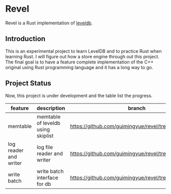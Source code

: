 # Revel

Revel is a Rust implementation of [leveldb](https://github.com/google/leveldb).

## Introduction

This is an experimental project to learn LevelDB and to practice Rust when learning Rust. I will figure out how a store engine through out this project. The final goal is to have a feature complete implementation of the C++ original using Rust programming language and it has a long way to go.

## Project Status
Now, this project is under development and the table list the progress.

|feature|description|branch|status|
------|--------|----|----|
|memtable|memtable of leveldb using skiplist|https://github.com/guimingyue/revel/tree/memtable|done|
|log reader and writer|log file reader and writer|https://github.com/guimingyue/revel/tree/log_appender|almost done|
|write batch|write batch interface for db|https://github.com/guimingyue/revel/tree/write_batch|WIP|
